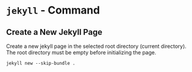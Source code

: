 # `jekyll` - Command

## Create a New Jekyll Page

Create a new jekyll page in the selected root directory (current directory).
The root directory must be empty before initializing the page.

```shell
jekyll new --skip-bundle .
```
